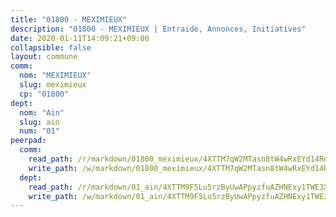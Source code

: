 ```yaml
---
title: "01800 - MEXIMIEUX"
description: "01800 - MEXIMIEUX | Entraide, Annonces, Initiatives"
date: 2020-01-11T14:09:21+09:00
collapsible: false
layout: commune
comm:
  nom: "MEXIMIEUX"
  slug: meximieux
  cp: "01800"
dept:
  nom: "Ain"
  slug: ain
  num: "01"
peerpad:
  comm:
    read_path: /r/markdown/01800_meximieux/4XTTM7qW2MTasn8tW4wRxEYd14ReKEEiu2jUayNErW5ngUxUj
    write_path: /w/markdown/01800_meximieux/4XTTM7qW2MTasn8tW4wRxEYd14ReKEEiu2jUayNErW5ngUxUj-K3TgUmqjJdHSX5AeYCjYrNLwRgXNxn5AteaAWSZi66AywH2vnQCaZ7sF5Rp8eFgqPumWb77ENNXWvzhs5MEHe2JxtZHV9sRCKu4BCgsG5AJDjtEBxnSUZKzdTNjhgrjYxVb7HA2o
  dept:
    read_path: /r/markdown/01_ain/4XTTM9F5Lu5rzByUwAPpyzfuAZHNExy1TWE3X3wiTrPFfiAJr
    write_path: /w/markdown/01_ain/4XTTM9F5Lu5rzByUwAPpyzfuAZHNExy1TWE3X3wiTrPFfiAJr-K3TgUnxzeFoJA4CB58vXNvKXURJneTNZHUsypAQGicGiZu7AS2sPbjspGpj7s3MmMv58YhkLaSUMQMHaiKAfoMv6wF36Urxbqqh8MmnXpnKkbVhnAishABEkMRAiyAt8GGJ1Jer2
---
```


